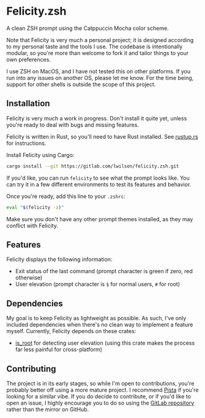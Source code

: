 # Felicity.zsh
A clean ZSH prompt using the Catppuccin Mocha color scheme.

Note that Felicity is very much a personal project; it is designed
according to my personal taste and the tools I use. The codebase is
intentionally modular, so you're more than welcome to fork it and
tailor things to your own preferences.

I use ZSH on MacOS, and I have not tested this on other platforms. If
you run into any issues on another OS, please let me know. For the time
being, support for other shells is outside the scope of this project.

## Installation

Felicity is very much a work in progress. Don't install it quite yet,
unless you're ready to deal with bugs and missing features.

Felicity is written in Rust, so you'll need to have Rust installed.
See [rustup.rs](https://rustup.rs) for instructions.

Install Felicity using Cargo:
```sh
cargo install --git https://gitlab.com/lwilson/felicity.zsh.git
```
If you'd like, you can run `felicity` to see what the prompt looks like.
You can try it in a few different environments to test its features and behavior.

Once you're ready, add this line to your `.zshrc`:
```sh
eval "$(felicity -z)"
```
Make sure you don't have any other prompt themes installed,
as they may conflict with Felicity.

## Features

Felicity displays the following information:
- Exit status of the last command (prompt character is green if zero, red otherwise)
- User elevation (prompt character is `$` for normal users, `#` for root)

## Dependencies

My goal is to keep Felicity as lightweight as possible. As such,
I've only included dependencies when there's no clean way to implement
a feature myself. Currently, Felicity depends on these crates:
- [is_root](https://crates.io/crates/is_root) for detecting user elevation
  (using this crate makes the process far less painful for cross-platform)

## Contributing
The project is in its early stages, so while I'm open to contributions,
you're probably better off using a more mature project. I recommend
[Pista](https://github.com/nerdypepper/pista) if you're looking for a
similar vibe. If you do decide to contribute, or if you'd like to open
an issue, I highly encourage you to do so using the
[GitLab repository](https://gitlab.com/lwilson/felicity.zsh)
rather than the mirror on GitHub.
